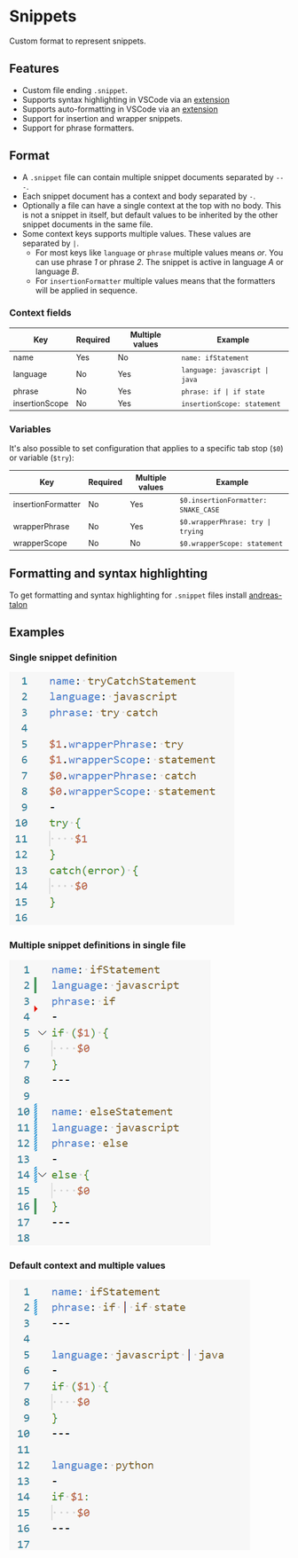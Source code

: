# Snippets

Custom format to represent snippets.

## Features

-   Custom file ending `.snippet`.
-   Supports syntax highlighting in VSCode via an [extension](https://marketplace.visualstudio.com/items?itemName=AndreasArvidsson.andreas-talon)
-   Supports auto-formatting in VSCode via an [extension](https://marketplace.visualstudio.com/items?itemName=AndreasArvidsson.andreas-talon)
-   Support for insertion and wrapper snippets.
-   Support for phrase formatters.

## Format

-   A `.snippet` file can contain multiple snippet documents separated by `---`.
-   Each snippet document has a context and body separated by `-`.
-   Optionally a file can have a single context at the top with no body. This is not a snippet in itself, but default values to be inherited by the other snippet documents in the same file.
-   Some context keys supports multiple values. These values are separated by `|`.
    -   For most keys like `language` or `phrase` multiple values means _or_. You can use phrase _1_ or phrase _2_. The snippet is active in language _A_ or language _B_.
    -   For `insertionFormatter` multiple values means that the formatters will be applied in sequence.

### Context fields

| Key            | Required | Multiple values | Example                        |
| -------------- | -------- | --------------- | ------------------------------ |
| name           | Yes      | No              | `name: ifStatement`            |
| language       | No       | Yes             | `language: javascript \| java` |
| phrase         | No       | Yes             | `phrase: if \| if state`       |
| insertionScope | No       | Yes             | `insertionScope: statement`    |

### Variables

It's also possible to set configuration that applies to a specific tab stop (`$0`) or variable (`$try`):

| Key                | Required | Multiple values | Example                             |
| ------------------ | -------- | --------------- | ----------------------------------- |
| insertionFormatter | No       | Yes             | `$0.insertionFormatter: SNAKE_CASE` |
| wrapperPhrase      | No       | Yes             | `$0.wrapperPhrase: try \| trying`   |
| wrapperScope       | No       | No              | `$0.wrapperScope: statement`        |

## Formatting and syntax highlighting

To get formatting and syntax highlighting for `.snippet` files install [andreas-talon](https://marketplace.visualstudio.com/items?itemName=AndreasArvidsson.andreas-talon)

## Examples

### Single snippet definition

![snippets1](./images/snippets1.png)

### Multiple snippet definitions in single file

![snippets2](./images/snippets2.png)

### Default context and multiple values

![snippets3](./images/snippets3.png)
